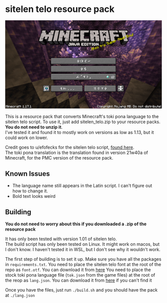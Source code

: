 # sitelen telo resource pack
![Screenshot](./screenshot.png)

This is a resource pack that converts Minecraft's toki pona language
to the sitelen telo script. To use it, just add sitelen\_telo.zip to
your resource packs. **You do not need to unzip it**.  
I've tested it and found it to mostly work on
versions as low as 1.13, but it could work on lower.

Credit goes to u/efofecks for the sitelen
telo script, [found here][sitelen telo reddit].  
The toki pona translation is the translation found in
version 21w40a of Minecraft, for the PMC version of the resource pack.

## Known Issues

- The language name still appears in the Latin script. I can't figure out how to change it.
- Bold text looks weird

## Building

**You do not need to worry about this if you downloaded a .zip
of the resource pack**

It has only been tested with version 1.01 of sitelen telo.  
The build script has only been tested on Linux. It might work on macos,
but I don't know. I haven't tested it in WSL, but I don't see
why it wouldn't work.

The first step of building is to set it up. Make sure you have all the
packages in `requirements.txt`. You need to place the sitelen telo font
at the root of the repo as `font.otf`. You can download it from [here][sitelen telo gdrive]
You need to place the stock toki pona language file
(`tok.json` from the game files) at the root of the
reop as `lang.json`. You can download it from [here][tok.json] if you can't find it

Once you have the files, just run `./build.sh` and you should have the pack at `./lang.json`

[sitelen telo gdrive]: https://drive.google.com/file/d/1Y39JfjAfbthyECdTgcCZaKGR5i0Q7VUr/view?usp=sharing
[sitelen telo reddit]: https://www.reddit.com/r/tokipona/comments/jax1x2/sitelen_telo_v101_a_japaneseinspired_logographic/
[tok.json]: https://github.com/InventivetalentDev/minecraft-assets/blob/21w39a/assets/minecraft/lang/tok.json
